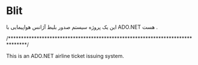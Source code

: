 # Blit

این یک پروژه سیستم صدور بلیط آژانس هواپیمایی با
ADO.NET 
هست .


/*******************************************************************************/

This is an ADO.NET airline ticket issuing system.


